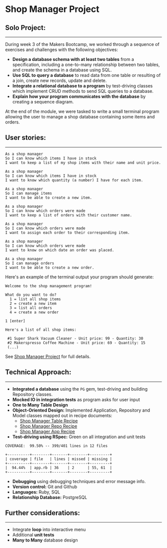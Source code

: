 Shop Manager Project
=================

## Solo Project:
----- 

During week 3 of the Makers Bootcamp, we worked through a sequence of exercises and challenges with the following objectives:

* **Design a database schema with at least two tables** from a specification, including a one-to-many relationship between two tables, and create the schema in a database using SQL.
* **Use SQL to query a database** to read data from one table or resulting of a join, create new records, update and delete.
* **Integrate a relational database to a program** by test-driving classes which implement CRUD methods to send SQL queries to a database.
* **Explain how your program communicates with the database** by creating a sequence diagram.

At the end of the module, we were tasked to write a small terminal program allowing the user to manage a shop database containing some items and orders.

##  User stories:
-------

```
As a shop manager
So I can know which items I have in stock
I want to keep a list of my shop items with their name and unit price.

As a shop manager
So I can know which items I have in stock
I want to know which quantity (a number) I have for each item.

As a shop manager
So I can manage items
I want to be able to create a new item.

As a shop manager
So I can know which orders were made
I want to keep a list of orders with their customer name.

As a shop manager
So I can know which orders were made
I want to assign each order to their corresponding item.

As a shop manager
So I can know which orders were made
I want to know on which date an order was placed. 

As a shop manager
So I can manage orders
I want to be able to create a new order.
```

Here's an example of the terminal output your program should generate:

```
Welcome to the shop management program!

What do you want to do?
  1 = list all shop items
  2 = create a new item
  3 = list all orders
  4 = create a new order

1 [enter]

Here's a list of all shop items:

 #1 Super Shark Vacuum Cleaner - Unit price: 99 - Quantity: 30
 #2 Makerspresso Coffee Machine - Unit price: 69 - Quantity: 15
 (...)
```

See [Shop Manager Project](/shop_manager_project.md) for full details.

## Technical Approach:
-----

* **Integrated a database** using the `PG` gem, test-driving and building Repository classes. 
* **Mocked IO in integration tests** as program asks for user input
* **One to Many Table Design**
* **Object-Oriented Design:** Implemented Application, Repository and Model classes mapped out in recipe documents:
  - [Shop Manager Table Recipe](/recipe/shop_manager_table_recipe.md) 
  - [Shop Manager Repo Recipe](/recipe/shop_manager_repo_recipe.md) 
  - [Shop Manager App Recipe](/recipe/shop_manager_app_recipe.md) 
* **Test-driving using RSpec:** Green on all integration and unit tests
```
COVERAGE:  99.50% -- 399/401 lines in 12 files

+----------+--------+-------+--------+---------+
| coverage | file   | lines | missed | missing |
+----------+--------+-------+--------+---------+
|  94.44%  | app.rb | 36    | 2      | 55, 61  |
+----------+--------+-------+--------+---------+

```
* **Debugging** using debugging techniques and error message info.
* **Version control:** Git and Github
* **Languages:** Ruby, SQL
* **Relationship Database:** PostgreSQL


## Further considerations:
-----

* Integrate **loop** into interactive menu
* Additional **unit tests**
* **Many to Many** database design

